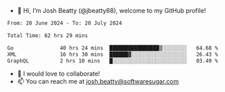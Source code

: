 - 👋 Hi, I’m Josh Beatty (@jbeatty88), welcome to my GitHub profile!

<!--START_SECTION:waka-->

```txt
From: 20 June 2024 - To: 20 July 2024

Total Time: 62 hrs 29 mins

Go               40 hrs 24 mins  ████████████████▒░░░░░░░░   64.68 %
XML              16 hrs 30 mins  ██████▓░░░░░░░░░░░░░░░░░░   26.43 %
GraphQL          2 hrs 10 mins   █░░░░░░░░░░░░░░░░░░░░░░░░   03.49 %
```

<!--END_SECTION:waka-->

- 💞️ I would love to collaborate!
- 📫 You can reach me at josh.beatty@softwaresugar.com

<!---
jbeatty88/jbeatty88 is a ✨ special ✨ repository because its `README.md` (this file) appears on your GitHub profile.
You can click the Preview link to take a look at your changes.
--->
